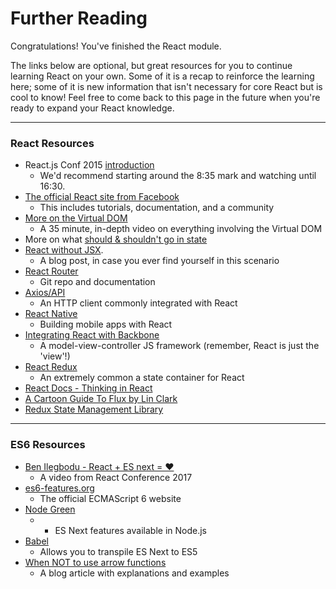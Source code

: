# Further Reading

Congratulations! You've finished the React module.

The links below are optional, but great resources for you to continue learning React on your own. Some of it is a recap to reinforce the learning here; some of it is new information that isn't necessary for core React but is cool to know! Feel free to come back to this page in the future when you're ready to expand your React knowledge.

---
### React Resources
* React.js Conf 2015 [introduction](https://www.youtube.com/watch?v=KVZ-P-ZI6W4&feature=youtu.be&t=510)
  * We'd recommend starting around the 8:35 mark and watching until 16:30.
* [The official React site from Facebook](https://facebook.github.io/react/)
  * This includes tutorials, documentation, and a community
* [More on the Virtual DOM](https://www.youtube.com/watch?v=-DX3vJiqxm4)
  * A 35 minute, in-depth video on everything involving the Virtual DOM
* More on what [should & shouldn't go in state](https://facebook.github.io/react/docs/state-and-lifecycle.html)
* [React without JSX](http://jamesknelson.com/learn-raw-react-no-jsx-flux-es6-webpack/).
  * A blog post, in case you ever find yourself in this scenario
* [React Router](https://github.com/reactjs/react-router)
  * Git repo and documentation
* [Axios/API](https://www.npmjs.com/package/axios)
  * An HTTP client commonly integrated with React
* [React Native](https://facebook.github.io/react-native/)
  * Building mobile apps with React
* [Integrating React with Backbone](https://blog.engineyard.com/2015/integrating-react-with-backbone)
  *  A model-view-controller JS framework (remember, React is just the 'view'!)
* [React Redux](https://github.com/reactjs/redux)
  *  An extremely common a state container for React
* [React Docs - Thinking in React](https://facebook.github.io/react/docs/thinking-in-react.html)
* [A Cartoon Guide To Flux by Lin Clark](https://code-cartoons.com/a-cartoon-guide-to-flux-6157355ab207#.m53psmlww)
* [Redux State Management Library](http://redux.js.org/)

---

### ES6 Resources

* [Ben Ilegbodu - React + ES next = ♥ ](https://www.youtube.com/watch?v=jh_Qzi-yHU0&index=7&list=PLb0IAmt7-GS3fZ46IGFirdqKTIxlws7e0)
  * A video from React Conference 2017
* [es6-features.org](http://es6-features.org/)
  * The official ECMAScript 6 website
* [Node Green](http://node.green/)
  *  - ES Next features available in Node.js
* [Babel](https://babeljs.io/)
  *  Allows you to transpile ES Next to ES5
* [When NOT to use arrow functions](https://rainsoft.io/when-not-to-use-arrow-functions-in-javascript/)
  * A blog article with explanations and examples
